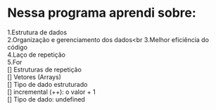 <h1>Nessa programa aprendi sobre:</h1>

1.Estrutura de dados<br>
2.Organização e gerenciamento dos dados<br
3.Melhor eficiência do código<br>
4.Laço de repetição<br>
5.For<br>
[] Estruturas de repetição<br>
[] Vetores (Arrays)<br>
[] Tipo de dado estruturado<br>
[] incremental (++): o valor + 1<br>
[] Tipo de dado: undefined<br>
    <a href="https://daltonbellini.github.io/Shopping-list/"></a>
